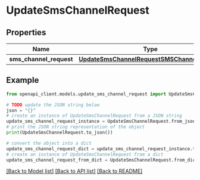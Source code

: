 # UpdateSmsChannelRequest


## Properties

Name | Type | Description | Notes
------------ | ------------- | ------------- | -------------
**sms_channel_request** | [**UpdateSmsChannelRequestSMSChannelRequest**](UpdateSmsChannelRequestSMSChannelRequest.md) |  | 

## Example

```python
from openapi_client.models.update_sms_channel_request import UpdateSmsChannelRequest

# TODO update the JSON string below
json = "{}"
# create an instance of UpdateSmsChannelRequest from a JSON string
update_sms_channel_request_instance = UpdateSmsChannelRequest.from_json(json)
# print the JSON string representation of the object
print(UpdateSmsChannelRequest.to_json())

# convert the object into a dict
update_sms_channel_request_dict = update_sms_channel_request_instance.to_dict()
# create an instance of UpdateSmsChannelRequest from a dict
update_sms_channel_request_from_dict = UpdateSmsChannelRequest.from_dict(update_sms_channel_request_dict)
```
[[Back to Model list]](../README.md#documentation-for-models) [[Back to API list]](../README.md#documentation-for-api-endpoints) [[Back to README]](../README.md)


